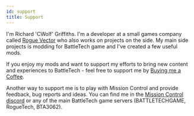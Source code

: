 ```yaml
---
id: support
title: Support
---
```


I'm Richard 'CWolf' Griffiths. I'm a developer at a small games company called [Rogue Vector](https://www.roguevector.com) who also works on projects on the side. My main side projects is modding for BattleTech game and I've created a few useful mods.

If you enjoy my mods and want to support my efforts to bring new content and experiences to BattleTech - feel free to support me by [Buying me a Coffee](https://www.buymeacoffee.com/NFLgCRS).

Another way to support me is to play with Mission Control and provide feedback, bug reports and ideas. You can find me in the [Mission Control discord](https://discord.gg/22raTJh") or any of the main BattleTech game servers (BATTLETECHGAME, RogueTech, BTA3062).
